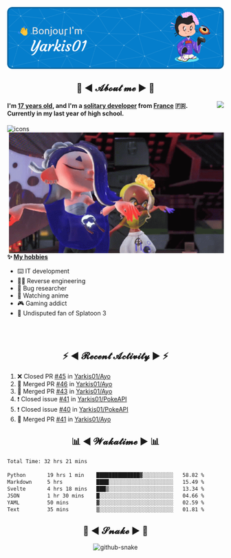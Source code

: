 <div align="center">
  <img src="assets/header.png" />
</div>

<h2 align="center">💬 ◄ 𝓐𝓫𝓸𝓾𝓽 𝓶𝓮 ► 💬</h2>
<img src="https://count.getloli.com/get/@Yarkis01?theme=moebooru" align="right" />

<h4>I'm <ins>17 years old</ins>, and I'm a <ins>solitary developer</ins> from <ins>France</ins> 🇫🇷.<br />
Currently in my last year of high school.</h4>


<picture>
  <source media="(prefers-color-scheme: dark)" srcset="assets/icons_dark.svg" />
  <source media="(prefers-color-scheme: light)" srcset="assets/icons.svg" />
  <img alt="icons" src="icons.svg" />
</picture>

<br />

<img src="assets/splatoon3.gif" width="500" align="right" />

**✨ <ins>My hobbies</ins>**
- ⌨️ IT development 
- 👨‍💻 Reverse engineering
- 🐛 Bug researcher
- 👀 Watching anime
- 🎮 Gaming addict
- 🔫 Undisputed fan of Splatoon 3

<br /><br />

<h2 align="center">⚡ ◄ 𝓡𝓮𝓬𝓮𝓷𝓽 𝓐𝓬𝓽𝓲𝓿𝓲𝓽𝔂 ► ⚡</h2>

<!--START_SECTION:activity-->
1. ❌ Closed PR [#45](https://github.com/Yarkis01/Ayo/pull/45) in [Yarkis01/Ayo](https://github.com/Yarkis01/Ayo)
2. 🎉 Merged PR [#46](https://github.com/Yarkis01/Ayo/pull/46) in [Yarkis01/Ayo](https://github.com/Yarkis01/Ayo)
3. 🎉 Merged PR [#43](https://github.com/Yarkis01/Ayo/pull/43) in [Yarkis01/Ayo](https://github.com/Yarkis01/Ayo)
4. ❗️ Closed issue [#41](https://github.com/Yarkis01/PokeAPI/issues/41) in [Yarkis01/PokeAPI](https://github.com/Yarkis01/PokeAPI)
5. ❗️ Closed issue [#40](https://github.com/Yarkis01/PokeAPI/issues/40) in [Yarkis01/PokeAPI](https://github.com/Yarkis01/PokeAPI)
6. 🎉 Merged PR [#41](https://github.com/Yarkis01/Ayo/pull/41) in [Yarkis01/Ayo](https://github.com/Yarkis01/Ayo)
<!--END_SECTION:activity-->

<h2 align="center">📊 ◄ 𝓦𝓪𝓴𝓪𝓽𝓲𝓶𝓮 ► 📊</h2>

<!--START_SECTION:waka-->

```text
Total Time: 32 hrs 21 mins

Python       19 hrs 1 min    ██████████████▓░░░░░░░░░░   58.82 %
Markdown     5 hrs           ████░░░░░░░░░░░░░░░░░░░░░   15.49 %
Svelte       4 hrs 18 mins   ███▒░░░░░░░░░░░░░░░░░░░░░   13.34 %
JSON         1 hr 30 mins    █░░░░░░░░░░░░░░░░░░░░░░░░   04.66 %
YAML         50 mins         ▓░░░░░░░░░░░░░░░░░░░░░░░░   02.59 %
Text         35 mins         ▒░░░░░░░░░░░░░░░░░░░░░░░░   01.81 %
```

<!--END_SECTION:waka-->

<div align="center">
  <h2 align="center">🐍 ◄ 𝓢𝓷𝓪𝓴𝓮 ► 🐍</h2>
  <picture>
    <source media="(prefers-color-scheme: dark)" srcset="assets/github-snake-dark.svg" />
    <source media="(prefers-color-scheme: light)" srcset="assets/github-snake.svg" />
    <img alt="github-snake" src="github-snake.svg" />
  </picture>
</div>
